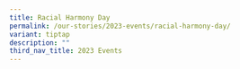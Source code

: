 ```yaml
---
title: Racial Harmony Day
permalink: /our-stories/2023-events/racial-harmony-day/
variant: tiptap
description: ""
third_nav_title: 2023 Events
---
```

